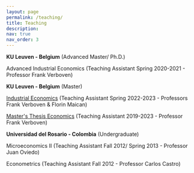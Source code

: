 ```yaml
---
layout: page
permalink: /teaching/
title: Teaching
description:
nav: true
nav_order: 3
---
```


<strong>KU Leuven - Belgium</strong> (Advanced Master/ Ph.D.)

Advanced Industrial Economics (Teaching Assistant Spring 2020-2021 - Professor Frank Verboven) 

<strong>KU Leuven - Belgium</strong> (Master)

<a href="https://onderwijsaanbod.kuleuven.be/syllabi/e/D0M47BE.htm#activetab=doelstellingen_idp1780352">Industrial Economics</a> (Teaching Assistant Spring 2022-2023 - Professors Frank Verboven & Florin Maican) 

<a href="https://onderwijsaanbod.kuleuven.be/2019/syllabi/e/D0C34AE.htm#activetab=doelstellingen_idm4733120">Master's Thesis Economics</a> (Teaching Assistant 2019-2023 - Professor Frank Verboven)

<strong>Universidad del Rosario - Colombia</strong> (Undergraduate)

Microeconomics II (Teaching Assistant Fall 2012/ Spring 2013 - Professor Juan Oviedo)

Econometrics (Teaching Assistant Fall 2012 - Professor Carlos Castro) 

